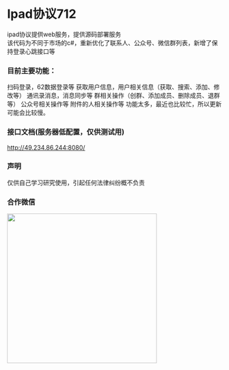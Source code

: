 # Ipad协议712

ipad协议提供web服务，提供源码部署服务<br/>
该代码为不同于市场的c#，重新优化了联系人、公众号、微信群列表，新增了保持登录心跳接口等

### 目前主要功能：

扫码登录，62数据登录等
获取用户信息，用户相关信息（获取、搜索、添加、修改等）
通讯录消息，消息同步等
群相关操作（创群、添加成员、删除成员、退群等）
公众号相关操作等
附件的人相关操作等
功能太多，最近也比较忙，所以更新可能会比较慢。
### 接口文档(服务器低配置，仅供测试用)

<a href="http://49.234.86.244:8080/" target="_blank">http://49.234.86.244:8080/</a>

### 声明

仅供自己学习研究使用，引起任何法律纠纷概不负责

### 合作微信
 <img src="https://buckettest-file2.oss-cn-shanghai.aliyuncs.com/1111.png" width = "350" height = "350" alt="" align=center />

